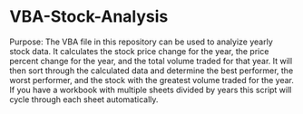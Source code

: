 # VBA-Stock-Analysis

Purpose: The VBA file in this repository can be used to analyize yearly stock data.  It calculates the stock price change for the year, the price percent change for the year, and the total volume traded for that year.  It will then sort through the calculated data and determine the best performer, the worst performer, and the stock with the greatest volume traded for the year.  If you have a workbook with multiple sheets divided by years this script will cycle through each sheet automatically.
